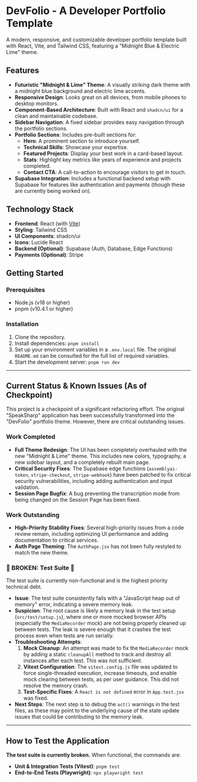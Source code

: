# DevFolio - A Developer Portfolio Template

A modern, responsive, and customizable developer portfolio template built with React, Vite, and Tailwind CSS, featuring a "Midnight Blue & Electric Lime" theme.

## Features

- **Futuristic "Midnight & Lime" Theme**: A visually striking dark theme with a midnight blue background and electric lime accents.
- **Responsive Design**: Looks great on all devices, from mobile phones to desktop monitors.
- **Component-Based Architecture**: Built with React and `shadcn/ui` for a clean and maintainable codebase.
- **Sidebar Navigation**: A fixed sidebar provides easy navigation through the portfolio sections.
- **Portfolio Sections**: Includes pre-built sections for:
    - **Hero**: A prominent section to introduce yourself.
    - **Technical Skills**: Showcase your expertise.
    - **Featured Projects**: Display your best work in a card-based layout.
    - **Stats**: Highlight key metrics like years of experience and projects completed.
    - **Contact CTA**: A call-to-action to encourage visitors to get in touch.
- **Supabase Integration**: Includes a functional backend setup with Supabase for features like authentication and payments (though these are currently being worked on).

## Technology Stack

- **Frontend**: React (with [Vite](https://vitejs.dev/))
- **Styling**: Tailwind CSS
- **UI Components**: shadcn/ui
- **Icons**: Lucide React
- **Backend (Optional)**: Supabase (Auth, Database, Edge Functions)
- **Payments (Optional)**: Stripe

## Getting Started

### Prerequisites

- Node.js (v18 or higher)
- pnpm (v10.4.1 or higher)

### Installation

1.  Clone the repository.
2.  Install dependencies: `pnpm install`
3.  Set up your environment variables in a `.env.local` file. The original `README.md` can be consulted for the full list of required variables.
4.  Start the development server: `pnpm run dev`

---

## Current Status & Known Issues (As of Checkpoint)

This project is a checkpoint of a significant refactoring effort. The original "SpeakSharp" application has been successfully transformed into the "DevFolio" portfolio theme. However, there are critical outstanding issues.

### Work Completed
- **Full Theme Redesign**: The UI has been completely overhauled with the new "Midnight & Lime" theme. This includes new colors, typography, a new sidebar layout, and a completely rebuilt main page.
- **Critical Security Fixes**: The Supabase edge functions (`assemblyai-token`, `stripe-checkout`, `stripe-webhook`) have been patched to fix critical security vulnerabilities, including adding authentication and input validation.
- **Session Page Bugfix**: A bug preventing the transcription mode from being changed on the Session Page has been fixed.

### Work Outstanding
- **High-Priority Stability Fixes**: Several high-priority issues from a code review remain, including optimizing UI performance and adding documentation to critical services.
- **Auth Page Theming**: The `AuthPage.jsx` has not been fully restyled to match the new theme.

### 🚨 BROKEN: Test Suite 🚨
The test suite is currently non-functional and is the highest priority technical debt.

-   **Issue**: The test suite consistently fails with a "JavaScript heap out of memory" error, indicating a severe memory leak.
-   **Suspicion**: The root cause is likely a memory leak in the test setup (`src/test/setup.js`), where one or more mocked browser APIs (especially the `MediaRecorder` mock) are not being properly cleaned up between tests. The leak is severe enough that it crashes the test process even when tests are run serially.
-   **Troubleshooting Attempts**:
    1.  **Mock Cleanup**: An attempt was made to fix the `MediaRecorder` mock by adding a static `cleanupAll` method to track and destroy all instances after each test. This was not sufficient.
    2.  **Vitest Configuration**: The `vitest.config.js` file was updated to force single-threaded execution, increase timeouts, and enable mock clearing between tests, as per user guidance. This did not resolve the memory crash.
    3.  **Test-Specific Fixes**: A `React is not defined` error in `App.test.jsx` was fixed.
-   **Next Steps**: The next step is to debug the `act()` warnings in the test files, as these may point to the underlying cause of the state update issues that could be contributing to the memory leak.

---

## How to Test the Application

**The test suite is currently broken.** When functional, the commands are:

-   **Unit & Integration Tests (Vitest)**: `pnpm test`
-   **End-to-End Tests (Playwright)**: `npx playwright test`
